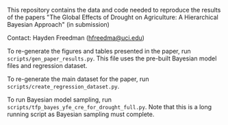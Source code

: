 This repository contains the data and code needed to reproduce the results of the papers "The Global Effects of Drought on Agriculture: A Hierarchical Bayesian Approach" (in submission)

Contact: Hayden Freedman (hfreedma@uci.edu)

To re-generate the figures and tables presented in the paper, run `scripts/gen_paper_results.py`. This file uses the pre-built Bayesian model files and regression dataset.

To re-generate the main dataset for the paper, run `scripts/create_regression_dataset.py`.

To run Bayesian model sampling, run `scripts/tfp_bayes_yfe_cre_for_drought_full.py`. Note that this is a long running script as Bayesian sampling must complete.
